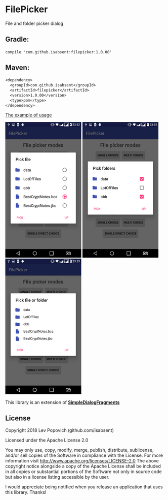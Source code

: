 # FilePicker
File and folder picker dialog

## Gradle:

  `compile 'com.github.isabsent:filepicker:1.0.00'`

## Maven:

    <dependency>
      <groupId>com.github.isabsent</groupId>
      <artifactId>filepicker</artifactId>
      <version>1.0.00</version>
      <type>pom</type>
    </dependency>

[The example of usage](https://github.com/isabsent/FilePicker/blob/master/app/src/main/java/com/github/isabsent/filepickerdemo/MainActivity.java)

![Pic. 2](https://github.com/isabsent/FilePicker/blob/master/screenshot/Screenshot_02.png)
![Pic. 3](https://github.com/isabsent/FilePicker/blob/master/screenshot/Screenshot_03.png)
![Pic. 4](https://github.com/isabsent/FilePicker/blob/master/screenshot/Screenshot_04.png)

This library is an extension of [**SimpleDialogFragments**](https://github.com/eltos/SimpleDialogFragments)

## License

Copyright 2018 Lev Popovich (github.com/isabsent)

Licensed under the Apache License 2.0

You may only use, copy, modify, merge, publish, distribute, sublicense, and/or sell copies of the Software in compliance with the License. For more information visit http://www.apache.org/licenses/LICENSE-2.0
The above copyright notice alongside a copy of the Apache License shall be included in all copies or substantial portions of the Software not only in source code but also in a license listing accessible by the user.

I would appreciate being notified when you release an application that uses this library. Thanks!
